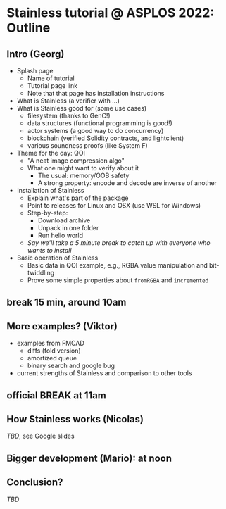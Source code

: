 # Stainless tutorial @ ASPLOS 2022: Outline

## Intro (Georg)

- Splash page
  - Name of tutorial
  - Tutorial page link
  - Note that that page has installation instructions
- What is Stainless (a verifier with ...)
- What is Stainless good for (some use cases)
  - filesystem (thanks to GenC!)
  - data structures (functional programming is good!)
  - actor systems (a good way to do concurrency)
  - blockchain (verified Solidity contracts, and lightclient)
  - various soundness proofs (like System F)
- Theme for the day: QOI
  - "A neat image compression algo"
  - What one might want to verify about it
    - The usual: memory/OOB safety
    - A strong property: encode and decode are inverse of another
- Installation of Stainless
  - Explain what's part of the package
  - Point to releases for Linux and OSX (use WSL for Windows)
  - Step-by-step:
    - Download archive
    - Unpack in one folder
    - Run hello world
  - *Say we'll take a 5 minute break to catch up with everyone who wants to install*
- Basic operation of Stainless
  - Basic data in QOI example, e.g., RGBA value manipulation and bit-twiddling
  - Prove some simple properties about `fromRGBA` and `incremented`

## break 15 min, around 10am

## More examples? (Viktor)
  - examples from FMCAD
      * diffs (fold version)
      * amortized queue
      * binary search and google bug
  - current strengths of Stainless and comparison to other tools

## official BREAK at 11am

## How Stainless works (Nicolas)

*TBD*, see Google slides

## Bigger development (Mario): at noon



## Conclusion?

*TBD*